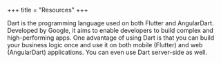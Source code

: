 +++ 
title = "Resources"
+++

Dart is the programming language used on both Flutter and AngularDart. Developed by Google, it aims to enable developers to build complex and high-performing apps. One advantage of using Dart is that you can build your business logic once and use it on both mobile (Flutter) and web (AngularDart) applications. You can even use Dart server-side as well.